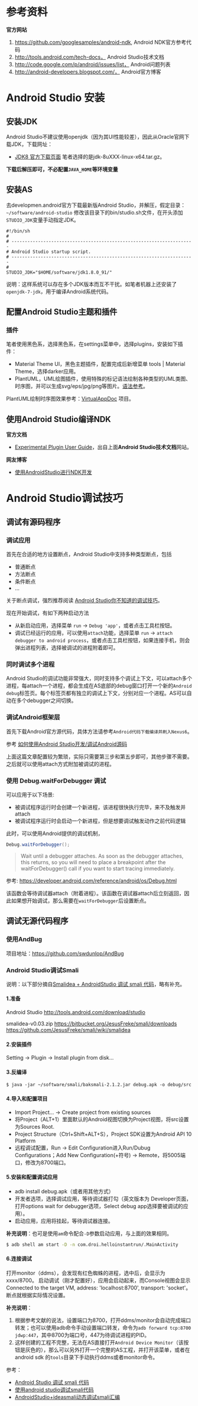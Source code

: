 # 参考资料

**官方网站**
1. https://github.com/googlesamples/android-ndk, Android NDK官方参考代码
1. http://tools.android.com/tech-docs， Android Studio技术文档
1. http://code.google.com/p/android/issues/list， Android问题列表
1. http://android-developers.blogspot.com/， Android官方博客

# Android Studio 安装

## 安装JDK

Android Studio不建议使用openjdk（因为其UI性能较差），因此从Oracle官网下载JDK，下载网址：
- [JDK8 官方下载页面](http://www.oracle.com/technetwork/java/javase/downloads/jdk8-downloads-2133151.html)
笔者选择的是jdk-8uXXX-linux-x64.tar.gz。

**下载后解压即可，不必配置`JAVA_HOME`等环境变量**

## 安装AS

去developmen.android官方下载最新版Android Studio，并解压，假定目录：`~/software/android-studio`
修改该目录下的bin/studio.sh文件，在开头添加`STUDIO_JDK`变量手动指定JDK。

```shell
#!/bin/sh
#
# ---------------------------------------------------------------------
# Android Studio startup script.
# ---------------------------------------------------------------------
#
STUDIO_JDK="$HOME/software/jdk1.8.0_91/"
```

说明：这样系统可以存在多个JDK版本而互不干扰。如笔者机器上还安装了`openjdk-7-jdk`，用于编译Android系统代码。

## 配置Android Studio主题和插件

### 插件
笔者使用黑色系，选择黑色系，在settings菜单中，选择plugins，安装如下插件：
- Material Theme UI，黑色主题插件，配置完成后新增菜单 tools | Material Theme，选择darker应用。
- PlantUML，UML绘图插件，使用特殊的标记语法绘制各种类型的UML类图、时序图，并可以生成svg/eps/jpg/png等图片。[语法参考](http://plantuml.com/sequence.html)。

PlantUML绘制时序图效果参考：[VirtualAppDoc](https://github.com/prife/VirtualAppDoc) 项目。

## 使用Android Studio编译NDK

**官方文档**
- [Experimental Plugin User Guide](http://tools.android.com/tech-docs/new-build-system/gradle-experimental)，出自上面**Android Studio技术文档**网站。

**网友博客**
- [使用AndroidStudio进行NDK开发](https://dailyios.com/article/Using_Android_Studio_for_NDK_development.html)

# Android Studio调试技巧

## 调试有源码程序

### 调试应用

首先在合适的地方设置断点，Android Studio中支持多种类型断点，包括
- 普通断点
- 方法断点
- 条件断点
- ...

关于断点调试，强烈推荐阅读 [Android Studio你不知道的调试技巧](http://weishu.me/2015/12/21/android-studio-debug-tips-you-may-not-know/)。

现在开始调试，有如下两种启动方法

- 从新启动应用，选择菜单 `run` -> `Debug 'app'`，或者点击工具栏按钮。
- 调试已经运行的应用，可以使用`attach`功能，选择菜单 `run` -> `attach debugger to android process`，或者点击工具栏按钮，如果连接手机，则会弹出进程列表，选择被调试的进程附着即可。

### 同时调试多个进程

Android Studio的调试功能非常强大，同时支持多个调试上下文，可以attach多个进程，每attach一个进程，都会生成在AS底部的debug窗口打开一个新的`Android debug`标签页。每个标签页都有独立的调试上下文，分别对应一个进程。AS可以自动在多个debugger之间切换。

### 调试Android框架层

首先下载Android官方源代码，具体方法请参考`Android代码下载编译并刷入Nexus6`。

参考 [如何使用Android Studio开发/调试Android源码](http://www.cnblogs.com/Lefter/p/4176991.html)

上面这篇文章配置较为繁琐，实际只需要第三步和第五步即可，其他步骤不需要。之后就可以使用attach方式附加被调试的进程。

### 使用 Debug.waitForDebugger 调试

可以应用于以下场景:
- 被调试程序运行时会创建一个新进程，该进程很快执行完毕，来不及触发并attach
- 被调试程序运行时会启动一个新进程，但是想要调试触发动作之前代码逻辑

此时，可以使用Android提供的调试机制，
```java
Debug.waitForDebugger();
```
> Wait until a debugger attaches. As soon as the debugger attaches, this returns, so you will need to place a breakpoint after the waitForDebugger() call if you want to start tracing immediately.

参考: https://developer.android.com/reference/android/os/Debug.html

该函数会等待调试器attach（附着进程）。该函数在调试器attach后立刻返回，因此如果想开始调试，那么需要在`waitForDebugger`后设置断点。

## 调试无源代码程序

### 使用AndBug

项目地址：https://github.com/swdunlop/AndBug

### Android Studio调试Smali

说明：以下部分摘自[Smalidea + AndroidStudio 调试 smali 代码](https://www.zybuluo.com/oro-oro/note/167401)，略有补充。

#### 1.准备

Android Studio 
http://tools.android.com/download/studio

smalidea-v0.03.zip 
https://bitbucket.org/JesusFreke/smali/downloads 
https://github.com/JesusFreke/smali/wiki/smalidea

#### 2.安装插件

Setting -> Plugin -> Install plugin from disk...

#### 3.反编译

```
$ java -jar ~/software/smali/baksmali-2.1.2.jar debug.apk -o debug/src
```

#### 4.导入和配置项目

- Import Project... -> Create project from existing sources
- 将Project（ALT+1）里面默认的Android视图切换为Project视图，将src设置为Sources Root.
- Project Structure（Ctrl+Shift+ALT+S），Project SDK设置为Android API 10 Platform
- 远程调试配置，Run -> Edit Configuration进入Run/Dubug Configurations；Add New Configuration(+符号) -> Remote，将5005端口，修改为8700端口。

#### 5.安装和配置调试应用

- adb install debug.apk（或者用其他方式） 
- 开发者选项，选择调试应用，等待调试器打勾（英文版本为 Developer页面，打开options wait for debugger选项，Select debug app选择要被调试的应用）。
- 启动应用，应用将挂起，等待调试器连接。

**补充说明**：也可是使用`am`命令配合`-D`参数启动应用，与上面的效果相同。
```bash
$ adb shell am start -D -n com.droi.helloinstantrun/.MainActivity
```

#### 6.连接调试

打开monitor（ddms），会发现有红色蜘蛛的进程，选中后，会显示为xxxx/8700。 
启动调试（刚才配置好），应用会启动起来，而Console视图会显示Connected to the target VM, address: 'localhost:8700', transport: 'socket'。 
断点就根据实际情况设置。

**补充说明**：
1. 根据参考文献的说法，设置端口为8700，打开ddms/monitor会自动完成端口转发；也可以使用adb命令手动设置端口转发，命令为`adb forward tcp:8700 jdwp:447`，其中8700为端口号，447为待调试进程的PID。
1. 这样创建的工程不完整，无法在AS直接打开`Android Device Monitor`（该按钮是灰色的），那么可以另外打开一个完整的AS工程，并打开该菜单，或者在android sdk 的`tools`目录下手动执行ddms或者monitor命令。

参考：
- [Android Studio 调试 smali 代码](http://kiya.space/2016/08/07/use-studio-debug-smali/)
- [使用android studio调试smali代码](http://www.cnblogs.com/gordon0918/p/5570811.html)
- [AndroidStudio+ideasmali动态调试smali汇编](http://www.cnblogs.com/lanrenxinxin/p/4891424.html)

